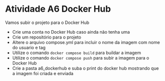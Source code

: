# Atividade A6 Docker Hub

Vamos subir o projeto para o Docker Hub
- Crie uma conta no Docker Hub caso ainda não tenha uma
- Crie um repositório para o projeto
- Altere o arquivo compose.yml para incluir o nome da imagem com nome do usuario e tag
- Utilize o comando `docker compose build` para buildar a imagem
- Utilize o comando `docker compose push` para subir a imagem para o Docker Hub
- Crie a pasta a6_dockerhub e suba o print do docker hub mostrando que a imagem foi criada e enviada
